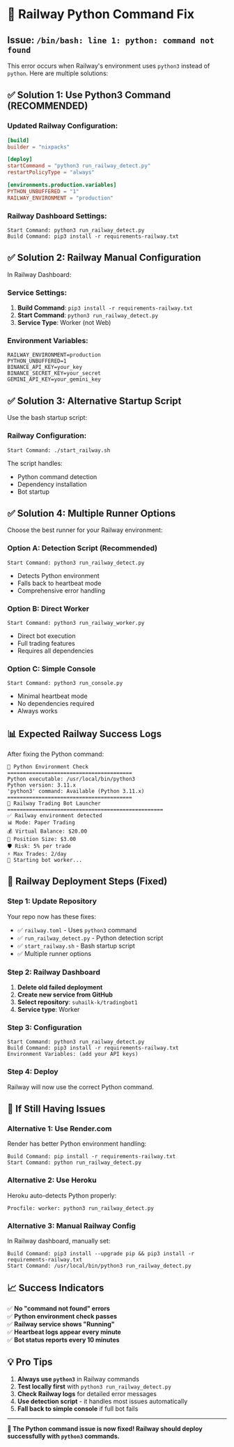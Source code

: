 # 🚨 Railway Python Command Fix

## Issue: `/bin/bash: line 1: python: command not found`

This error occurs when Railway's environment uses `python3` instead of `python`. Here are multiple solutions:

## ✅ Solution 1: Use Python3 Command (RECOMMENDED)

### Updated Railway Configuration:
```toml
[build]
builder = "nixpacks"

[deploy]
startCommand = "python3 run_railway_detect.py"
restartPolicyType = "always"

[environments.production.variables]
PYTHON_UNBUFFERED = "1"
RAILWAY_ENVIRONMENT = "production"
```

### Railway Dashboard Settings:
```
Start Command: python3 run_railway_detect.py
Build Command: pip3 install -r requirements-railway.txt
```

## ✅ Solution 2: Railway Manual Configuration

In Railway Dashboard:

### **Service Settings:**
1. **Build Command**: `pip3 install -r requirements-railway.txt`
2. **Start Command**: `python3 run_railway_detect.py`
3. **Service Type**: Worker (not Web)

### **Environment Variables:**
```env
RAILWAY_ENVIRONMENT=production
PYTHON_UNBUFFERED=1
BINANCE_API_KEY=your_key
BINANCE_SECRET_KEY=your_secret
GEMINI_API_KEY=your_gemini_key
```

## ✅ Solution 3: Alternative Startup Script

Use the bash startup script:

### Railway Configuration:
```
Start Command: ./start_railway.sh
```

The script handles:
- Python command detection
- Dependency installation
- Bot startup

## ✅ Solution 4: Multiple Runner Options

Choose the best runner for your Railway environment:

### **Option A: Detection Script (Recommended)**
```
Start Command: python3 run_railway_detect.py
```
- Detects Python environment
- Falls back to heartbeat mode
- Comprehensive error handling

### **Option B: Direct Worker**
```
Start Command: python3 run_railway_worker.py
```
- Direct bot execution
- Full trading features
- Requires all dependencies

### **Option C: Simple Console**
```
Start Command: python3 run_console.py
```
- Minimal heartbeat mode
- No dependencies required
- Always works

## 📊 Expected Railway Success Logs

After fixing the Python command:

```
🐍 Python Environment Check
========================================
Python executable: /usr/local/bin/python3
Python version: 3.11.x
'python3' command: Available (Python 3.11.x)
========================================
🚂 Railway Trading Bot Launcher
==================================================
✅ Railway environment detected
📊 Mode: Paper Trading
💰 Virtual Balance: $20.00
🎯 Position Size: $3.00
🛡️ Risk: 5% per trade
⚡ Max Trades: 2/day
🔄 Starting bot worker...
```

## 🔧 Railway Deployment Steps (Fixed)

### **Step 1: Update Repository**
Your repo now has these fixes:
- ✅ `railway.toml` - Uses `python3` command
- ✅ `run_railway_detect.py` - Python detection script
- ✅ `start_railway.sh` - Bash startup script
- ✅ Multiple runner options

### **Step 2: Railway Dashboard**
1. **Delete old failed deployment**
2. **Create new service from GitHub**
3. **Select repository**: `suhailk-k/tradingbot1`
4. **Service type**: Worker

### **Step 3: Configuration**
```
Start Command: python3 run_railway_detect.py
Build Command: pip3 install -r requirements-railway.txt
Environment Variables: (add your API keys)
```

### **Step 4: Deploy**
Railway will now use the correct Python command.

## 🚨 If Still Having Issues

### **Alternative 1: Use Render.com**
Render has better Python environment handling:
```
Build Command: pip install -r requirements-railway.txt
Start Command: python run_railway_detect.py
```

### **Alternative 2: Use Heroku**
Heroku auto-detects Python properly:
```
Procfile: worker: python3 run_railway_detect.py
```

### **Alternative 3: Manual Railway Config**
In Railway dashboard, manually set:
```
Build Command: pip3 install --upgrade pip && pip3 install -r requirements-railway.txt
Start Command: /usr/local/bin/python3 run_railway_detect.py
```

## 📈 Success Indicators

✅ **No "command not found" errors**  
✅ **Python environment check passes**  
✅ **Railway service shows "Running"**  
✅ **Heartbeat logs appear every minute**  
✅ **Bot status reports every 10 minutes**  

## 💡 Pro Tips

1. **Always use `python3`** in Railway commands
2. **Test locally first** with `python3 run_railway_detect.py`
3. **Check Railway logs** for detailed error messages
4. **Use detection script** - it handles most issues automatically
5. **Fall back to simple console** if full bot fails

---
**🚂 The Python command issue is now fixed! Railway should deploy successfully with `python3` commands.**
